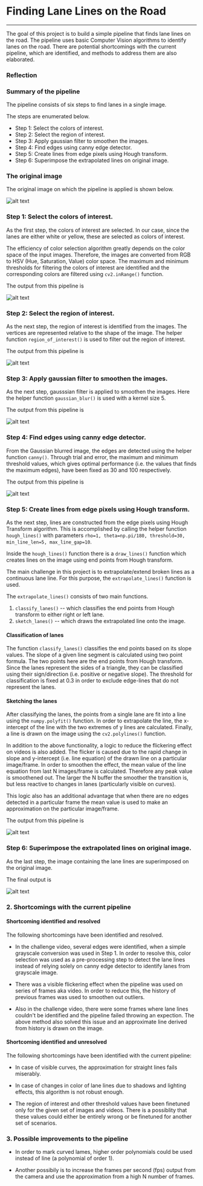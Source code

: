 # **Finding Lane Lines on the Road** 

---

The goal of this project is to build a simple pipeline that finds lane lines on the road. The pipeline uses basic Computer Vision algorithms to identify lanes on the road. There are potential shortcomings with the current pipeline, which are identified, and methods to address them are also elaborated.

[image1]: ./test_images/solidWhiteCurve.jpg 
[image2]: ./test_pipeline_results/color_selected.png "Grayscale"
[image3]: ./test_pipeline_results/region_selected.png "Grayscale"
[image4]: ./test_pipeline_results/gauss_filtered.png "Grayscale"
[image5]: ./test_pipeline_results/canny_detected.png "Grayscale"
[image6]: ./test_pipeline_results/hough_results.png "Grayscale"
[image7]: ./test_pipeline_results/output_extrapolated.png

### Reflection

### Summary of the pipeline

The pipeline consists of six steps to find lanes in a single image.

The steps are enumerated below.

* Step 1: Select the colors of interest.
* Step 2: Select the region of interest.
* Step 3: Apply gaussian filter to smoothen the images.
* Step 4: Find edges using canny edge detector.
* Step 5: Create lines from edge pixels using Hough transform.
* Step 6: Superimpose the extrapolated lines on original image.

### The original image

The original image on which the pipeline is applied is shown below.

![alt text][image1]



### Step 1: Select the colors of interest.

As the first step, the colors of interest are selected. In our case, since the lanes are either white or yellow, these are selected  as colors of interest. 

The efficiency of color selection algorithm greatly depends on the color space of the input images. Therefore, the images are converted from RGB to HSV (Hue, Saturation, Value) color space. The maximum and minimum thresholds for filtering the colors of interest are identified and the corresponding colors are filtered using `cv2.inRange()` function.

The output from this pipeline is

![alt text][image2]


### Step 2: Select the region of interest.

As the next step, the region of interest is identified from the images. The vertices are represented relative to the shape of the image. The helper function `region_of_interest()` is used to filter out the region of interest.

The output from this pipeline is

![alt text][image3]


### Step 3: Apply gaussian filter to smoothen the images.

As the next step, gausssian filter is applied to smoothen the images. Here the helper function `gaussian_blur()` is used with a kernel size 5.

The output from this pipeline is

![alt text][image4]


### Step 4: Find edges using canny edge detector.

From the Gaussian blurred image, the edges are detected using the helper function `canny()`. Through trial and error, the maximum and minimum threshold values, which gives optimal performance (i.e. the values that finds the maximum edges), have been fixed as 30 and 100 respectively.

The output from this pipeline is

![alt text][image5]


### Step 5: Create lines from edge pixels using Hough transform.

As the next step, lines are constructed from the edge pixels using Hough Transform algorithm. This is accomplished by calling the helper function `hough_lines()` with parameters `rho=1, theta=np.pi/180, threshold=30, min_line_len=5, max_line_gap=10`.

Inside the `hough_lines()` function there is a `draw_lines()` function which creates lines on the image using end points from Hough transform.

The main challenge in this project is to extrapolate/extend broken lines as a continuous lane line. For this purpose, the `extrapolate_lines()` function is used. 

The `extrapolate_lines()` consists of two main functions.

1. `classify_lanes()` -- which classifies the end points from Hough transform to either right or left lane.
2. `sketch_lanes()` -- which draws the extrapolated line onto the image.

#### Classification of lanes

The function `classify_lanes()` classifies the end points based on its slope values. The slope of a given line segment is calculated using two point formula. The two points here are the end points from Hough transform. Since the lanes represent the sides of a triangle, they can be classified using their sign/direction (i.e. positive or negative slope). The threshold for classification is fixed at 0.3 in order to exclude edge-lines that do not represent the lanes.

#### Sketching the lanes

After classifying the lanes, the points from a single lane are fit into a line using the `numpy.polyfit()` function. In order to extrapolate the line, the x-intercept of the line with the two extremes of y lines are calculated. Finally, a line is drawn on the image using the `cv2.polylines()` function. 

In addition to the above functionality, a logic to reduce the flickering effect on videos is also added. The flicker is caused due to the rapid change in slope and y-intercept (i.e. line equation) of the drawn line on a particular image/frame. In order to smoothen the effect, the mean value of the line equation from last N images/frame is calculated. Therefore any peak value is smoothened out. The larger the N buffer the smoother the transition is, but less reactive to changes in lanes (particularly visible on curves). 

This logic also has an additional advantage that when there are no edges detected in a particular frame the mean value is used to make an approximation on the particular image/frame.

The output from this pipeline is

![alt text][image6]


### Step 6: Superimpose the extrapolated lines on original image.

As the last step, the image containing the lane lines are superimposed on the original image. 

The final output is 

![alt text][image7]


### 2. Shortcomings with the current pipeline

#### Shortcoming identified and resolved

The following shortcomings have been identified and resolved.

* In the challenge video, several edges were identified, when a simple grayscale conversion was used in Step 1. In order to resolve this, color selection was used as a pre-processing step to detect the lane lines instead of relying solely on canny edge detector to identify lanes from grayscale image.

* There was a visible flickering effect when the pipeline was used on series of frames aka video. In order to reduce this, the history of previous frames was used to smoothen out outliers.

* Also in the challenge video, there were some frames where lane lines couldn't be identified and the pipeline failed throwing an expection. The above method also solved this issue and an approximate line derived from history is drawn on the image.

#### Shortcoming identified and unresolved

The following shortcomings have been identified with the current pipeline:

* In case of visible curves, the approximation for straight lines fails miserably.

* In case of changes in color of lane lines due to shadows and lighting effects, this algorithm is not robust enough.

* The region of interest and other threshold values have been finetuned only for the given set of images and videos. There is a possiblity that these values could either be entirely wrong or be finetuned for another set of scenarios.


### 3. Possible improvements to the pipeline

* In order to mark curved lames, higher order polynomials could be used instead of line (a polynomial of order 1). 

* Another possibily is to increase the frames per second (fps) output from the camera and use the approximation from a high N number of frames.


